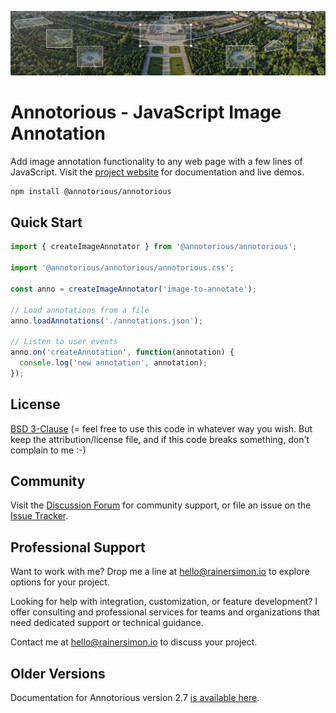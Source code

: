 ![Aerial view of Schönbrunn Palace in Vienna annotated with Annotorious](/images/splash-image.jpg "Aerial view of Schönbrunn Palace in Vienna annotated with Annotorious")

# Annotorious - JavaScript Image Annotation

Add image annotation functionality to any web page with a few lines of JavaScript. Visit the
[project website](https://annotorious.dev) for documentation and live demos.

```sh
npm install @annotorious/annotorious
```

## Quick Start

```js
import { createImageAnnotator } from '@annotorious/annotorious';

import '@annotorious/annotorious/annotorious.css';

const anno = createImageAnnotator('image-to-annotate');

// Load annotations from a file
anno.loadAnnotations('./annotations.json');

// Listen to user events
anno.on('createAnnotation', function(annotation) {
  console.log('new annotation', annotation);
});
```

## License

[BSD 3-Clause](LICENSE) (= feel free to use this code in whatever way you wish. But keep the attribution/license file, and if this code breaks something, don't complain to me :-)

## Community

Visit the [Discussion Forum](https://github.com/annotorious/annotorious/discussions) for community support, or file an
issue on the [Issue Tracker](https://github.com/annotorious/annotorious/issues).

## Professional Support

Want to work with me? Drop me a line at hello@rainersimon.io to explore options for your project.

Looking for help with integration, customization, or feature development? I offer consulting and professional services for teams and organizations that need dedicated support or technical guidance.

Contact me at hello@rainersimon.io to discuss your project.

## Older Versions

Documentation for Annotorious version 2.7 [is available here](https://annotorious.github.io).
